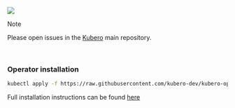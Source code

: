 ![](https://raw.githubusercontent.com/kubero-dev/docs/refs/heads/main/static/assets/logo/kubero-logo-horizontal.png)

> [!NOTE]
> Please open issues in the [Kubero](https://github.com/kubero-dev/kubero/issues) main repository.

<br>

### Operator installation

```bash
kubectl apply -f https://raw.githubusercontent.com/kubero-dev/kubero-operator/main/deploy/operator.yaml
```

Full installation instructions can be found [here](https://www.kubero.dev/docs/)